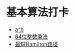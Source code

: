 # 基本算法打卡

- [a^b](PowerABC.java)
- [64位整数乘法](BitOF64IntegerMultiplication.java)
- [最短Hamilton路径](ShortestHamiltonPath.java)